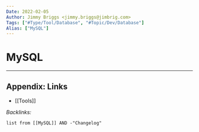 ```yaml
---
Date: 2022-02-05
Author: Jimmy Briggs <jimmy.briggs@jimbrig.com>
Tags: ["#Type/Tool/Database", "#Topic/Dev/Database"]
Alias: ["MySQL"]
---
```


# MySQL

***

## Appendix: Links

- [[Tools]]

*Backlinks:*

```dataview
list from [[MySQL]] AND -"Changelog"
```